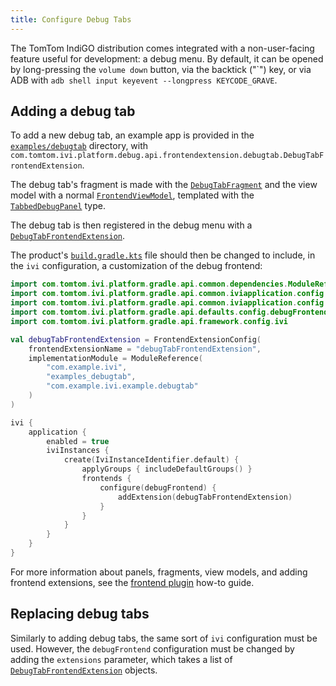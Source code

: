 ```yaml
---
title: Configure Debug Tabs
---
```


The TomTom IndiGO distribution comes integrated with a non-user-facing feature useful for
development: a debug menu. By default, it can be opened by long-pressing the `volume down` button,
via the backtick ("\`") key, or via ADB with `adb shell input keyevent --longpress KEYCODE_GRAVE`.

## Adding a debug tab

To add a new debug tab, an example app is provided in the
[`examples/debugtab`](https://github.com/tomtom-international/tomtom-indigo-sdk-examples/tree/main/examples/debugtab)
directory, with
`com.tomtom.ivi.platform.debug.api.frontendextension.debugtab.DebugTabFrontendExtension`.

The debug tab's fragment is made with the [`DebugTabFragment`](TTIVI_PLATFORM_API) and the view
model with a normal [`FrontendViewModel`](TTIVI_PLATFORM_API), templated with the
[`TabbedDebugPanel`](TTIVI_PLATFORM_API) type.

The debug tab is then registered in the debug menu with a
[`DebugTabFrontendExtension`](TTIVI_PLATFORM_API).

The product's
[`build.gradle.kts`](https://github.com/tomtom-international/tomtom-indigo-sdk-examples/blob/main/examples/debugtab/build.gradle.kts#L12-L51)
file should then be changed to include, in the `ivi` configuration, a customization of the debug
frontend:

```kotlin
import com.tomtom.ivi.platform.gradle.api.common.dependencies.ModuleReference
import com.tomtom.ivi.platform.gradle.api.common.iviapplication.config.FrontendExtensionConfig
import com.tomtom.ivi.platform.gradle.api.common.iviapplication.config.IviInstanceIdentifier
import com.tomtom.ivi.platform.gradle.api.defaults.config.debugFrontend
import com.tomtom.ivi.platform.gradle.api.framework.config.ivi

val debugTabFrontendExtension = FrontendExtensionConfig(
    frontendExtensionName = "debugTabFrontendExtension",
    implementationModule = ModuleReference(
        "com.example.ivi",
        "examples_debugtab",
        "com.example.ivi.example.debugtab"
    )
)

ivi {
    application {
        enabled = true
        iviInstances {
            create(IviInstanceIdentifier.default) {
                applyGroups { includeDefaultGroups() }
                frontends {
                    configure(debugFrontend) {
                        addExtension(debugTabFrontendExtension)
                    }
                }
            }
        }
    }
}
```

For more information about panels, fragments, view models, and adding frontend extensions, see the
[frontend plugin](/tomtom-indigo/documentation/tutorials-and-examples/basics/create-a-frontend-plugin)
how-to guide.

## Replacing debug tabs

Similarly to adding debug tabs, the same sort of `ivi` configuration must be used.
However, the `debugFrontend` configuration must be changed by adding the `extensions` parameter,
which takes a list of [`DebugTabFrontendExtension`](TTIVI_PLATFORM_API) objects.
